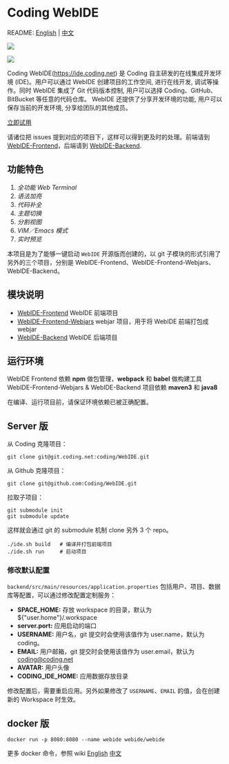# Coding WebIDE

README: [English](https://github.com/Coding/WebIDE/blob/master/README.md) | [中文](https://github.com/Coding/WebIDE/blob/master/README-zh.md)

![](https://raw.githubusercontent.com/Coding/WebIDE/gh-pages/screenshots/import.png)

![](https://raw.githubusercontent.com/Coding/WebIDE/gh-pages/screenshots/workspace.png)

Coding WebIDE(https://ide.coding.net) 是 Coding 自主研发的在线集成开发环境 (IDE)。用户可以通过 WebIDE 创建项目的工作空间, 进行在线开发, 调试等操作。同时 WebIDE 集成了 Git 代码版本控制, 用户可以选择 Coding、GitHub、BitBucket 等任意的代码仓库。 WebIDE 还提供了分享开发环境的功能, 用户可以保存当前的开发环境, 分享给团队的其他成员。

[立即试用](https://ide.coding.net/ws/?ownerName=duwan&projectName=WordPress&isTry=true)

请诸位把 issues 提到对应的项目下，这样可以得到更及时的处理。前端请到 [WebIDE-Frontend](https://github.com/Coding/WebIDE-Frontend/issues)，后端请到 [WebIDE-Backend](https://github.com/Coding/WebIDE-Backend/issues).


## 功能特色

1. *全功能 Web Terminal*
2. *语法加亮*
3. *代码补全*
4. *主题切换*
5. *分割视图*
6. *VIM／Emacs 模式*
7. *实时预览*

本项目是为了能够一键启动 `WebIDE` 开源版而创建的，以 git 子模块的形式引用了另外的三个项目，分别是 WebIDE-Frontend、WebIDE-Frontend-Webjars、WebIDE-Backend。


## 模块说明

* [WebIDE-Frontend](https://github.com/Coding/WebIDE-Frontend) WebIDE 前端项目
* [WebIDE-Frontend-Webjars](https://github.com/Coding/WebIDE-Frontend-Webjars) webjar 项目，用于将 WebIDE 前端打包成 webjar
* [WebIDE-Backend](https://github.com/Coding/WebIDE-Backend) WebIDE 后端项目


## 运行环境

WebIDE Frontend 依赖 **npm** 做包管理，**webpack** 和 **babel** 做构建工具
WebIDE-Frontend-Webjars & WebIDE-Backend 项目依赖 **maven3** 和 **java8**

在编译、运行项目前，请保证环境依赖已被正确配置。

## Server 版

从 Coding 克隆项目：
```
git clone git@git.coding.net:coding/WebIDE.git
```

从 Github 克隆项目：
```
git clone git@github.com:Coding/WebIDE.git
```

拉取子项目：
```
git submodule init
git submodule update
```
这样就会通过 git 的 submodule 机制 clone 另外 3 个 repo。

```
./ide.sh build   # 编译并打包前端项目  
./ide.sh run     # 启动项目
```

### 修改默认配置

`backend/src/main/resources/application.properties` 包括用户、项目、数据库等配置，可以通过修改配置定制服务：

* **SPACE_HOME:** 存放 workspace 的目录，默认为 ${"user.home"}/.workspace  
* **server.port:** 应用启动的端口  
* **USERNAME:** 用户名，git 提交时会使用该值作为 user.name，默认为 coding。
* **EMAIL:** 用户邮箱，git 提交时会使用该值作为 user.email，默认为 coding@coding.net  
* **AVATAR:** 用户头像
* **CODING_IDE_HOME:** 应用数据存放目录

修改配置后，需要重启应用。另外如果修改了 `USERNAME`、`EMAIL` 的值，会在创建新的 Workspace 时生效。

## docker 版

```
docker run -p 8080:8080 --name webide webide/webide
```

更多 docker 命令，参照 wiki [English](https://github.com/Coding/WebIDE/wiki/Docker-Server.en) [中文](https://github.com/Coding/WebIDE/wiki/Docker-Server.zh)
